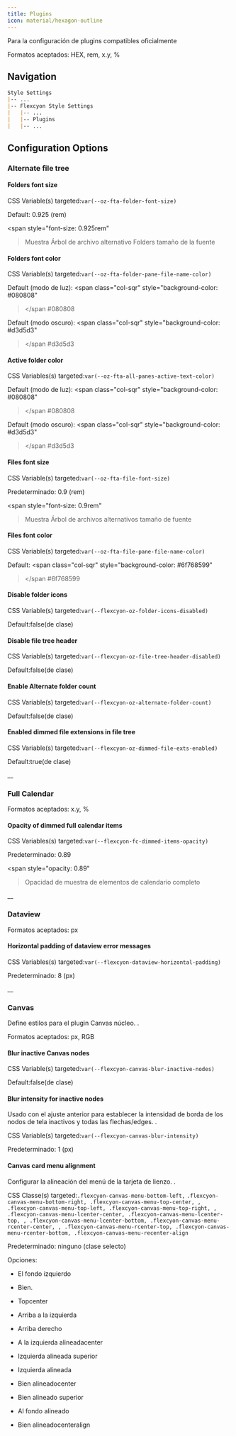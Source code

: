 ```yaml
---
title: Plugins
icon: material/hexagon-outline
---
```


Para la configuración de plugins compatibles oficialmente

Formatos aceptados: HEX, rem, x.y, %

## Navigation

```md
Style Settings
|-- ...
|-- Flexcyon Style Settings
|   |-- ...
|   |-- Plugins
|   |-- ...
```

## Configuration Options

### Alternate file tree

#### Folders font size

CSS Variable(s) targeted:`var(--oz-fta-folder-font-size)`

Default: 0.925 (rem)

<span style="font-size: 0.925rem"
>Muestra Árbol de archivo alternativo Folders tamaño de la fuente</span>

#### Folders font color

CSS Variable(s) targeted:`var(--oz-fta-folder-pane-file-name-color)`

Default (modo de luz):
<span class="col-sqr" style="background-color: #080808"
></span
>#080808

Default (modo oscuro):
<span class="col-sqr" style="background-color: #d3d5d3"
></span
>#d3d5d3

#### Active folder color

CSS Variables(s) targeted:`var(--oz-fta-all-panes-active-text-color)`

Default (modo de luz):
<span class="col-sqr" style="background-color: #080808"
></span
>#080808

Default (modo oscuro):
<span class="col-sqr" style="background-color: #d3d5d3"
></span
>#d3d5d3

#### Files font size

CSS Variable(s) targeted:`var(--oz-fta-file-font-size)`

Predeterminado: 0.9 (rem)

<span style="font-size: 0.9rem"
>Muestra Árbol de archivos alternativos tamaño de fuente</san>

#### Files font color

CSS Variable(s) targeted:`var(--oz-fta-file-pane-file-name-color)`

Default:
<span class="col-sqr" style="background-color: #6f768599"
></span
>#6f768599

#### Disable folder icons

CSS Variable(s) targeted:`var(--flexcyon-oz-folder-icons-disabled)`

Default:false(de clase)

#### Disable file tree header

CSS Variable(s) targeted:`var(--flexcyon-oz-file-tree-header-disabled)`

Default:false(de clase)

#### Enable Alternate folder count

CSS Variable(s) targeted:`var(--flexcyon-oz-alternate-folder-count)`

Default:false(de clase)

#### Enabled dimmed file extensions in file tree

CSS Variable(s) targeted:`var(--flexcyon-oz-dimmed-file-exts-enabled)`

Default:true(de clase)

__

### Full Calendar

Formatos aceptados: x.y, %

#### Opacity of dimmed full calendar items

CSS Variables(s) targeted:`var(--flexcyon-fc-dimmed-items-opacity)`

Predeterminado: 0.89

<span style="opacity: 0.89"
>Opacidad de muestra de elementos de calendario completo</span>

__

### Dataview

Formatos aceptados: px

#### Horizontal padding of dataview error messages

CSS Variables(s) targeted:`var(--flexcyon-dataview-horizontal-padding)`

Predeterminado: 8 (px)

__

### Canvas

Define estilos para el plugin Canvas núcleo.
.

Formatos aceptados: px, RGB

#### Blur inactive Canvas nodes

CSS Variable(s) targeted:`var(--flexcyon-canvas-blur-inactive-nodes)`

Default:false(de clase)

#### Blur intensity for inactive nodes

Usado con el ajuste anterior para establecer la intensidad de borda de los nodos de tela inactivos
y todas las flechas/edges.
.

CSS Variable(s) targeted:`var(--flexcyon-canvas-blur-intensity)`

Predeterminado: 1 (px)

#### Canvas card menu alignment

Configurar la alineación del menú de la tarjeta de lienzo.
.

CSS Classe(s) targeted:`.flexcyon-canvas-menu-bottom-left,`
`
.flexcyon-canvas-menu-bottom-right, .flexcyon-canvas-menu-top-center,
,
.flexcyon-canvas-menu-top-left, .flexcyon-canvas-menu-top-right,
,
.flexcyon-canvas-menu-lcenter-center, .flexcyon-canvas-menu-lcenter-top,
,
.flexcyon-canvas-menu-lcenter-bottom, .flexcyon-canvas-menu-rcenter-center,
,
.flexcyon-canvas-menu-rcenter-top, .flexcyon-canvas-menu-rcenter-bottom, .flexcyon-canvas-menu-recenter-align
`

Predeterminado: ninguno (clase selecto)

Opciones:

- El fondo izquierdo

- Bien.

- Topcenter

- Arriba a la izquierda

- Arriba derecho

- A la izquierda alineadacenter

- Izquierda alineada superior

- Izquierda alineada

- Bien alineadocenter

- Bien alineado superior

- Al fondo alineado

- Bien alineadocenteralign

